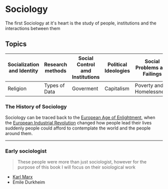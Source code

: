 # Sociology

The first 
Sociology at it's heart is the study of people, institutions and the interactions between them


## Topics

| Socialization and Identity | Research methods | Social Control amd Institutions | Political Ideologies | Social Problems and Failings   |
| -------------------------- | ---------------- | ------------------------------- | -------------------- | ------------------------------ |
| Religion                   | Types of Data    | Goverment                       | Capitalism           | Poverty and Homelessness       |

### The History of Sociology 

Sociology can be traced back to the [European Age of Enlightment](../main/Events%20and%20History/European%20Enlightenment.md), when the [European Industrial Revolution](../main/Events%20and%20History/European%20Industrial%20Revolution.md) changed how people lead their lives
  suddenly people could afford to contemplate the world and the people around them.

--- 

### Early sociologist 

> These people were more than just sociologist, however for the purpose of this book I will focus on their soiological work

* [Karl Marx](../main/People%20and%20Groups/Karl%20Marx.md)
* Emile Durkheim
